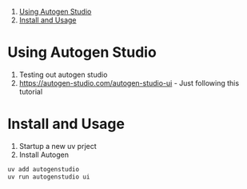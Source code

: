
1. [Using Autogen Studio](#using-autogen-studio)
2. [Install and Usage](#install-and-usage)


# Using Autogen Studio

1. Testing out autogen studio
2. https://autogen-studio.com/autogen-studio-ui - Just following this tutorial 

# Install and Usage

1. Startup a new uv prject 
2. Install Autogen 

```sh 
uv add autogenstudio
uv run autogenstudio ui
```